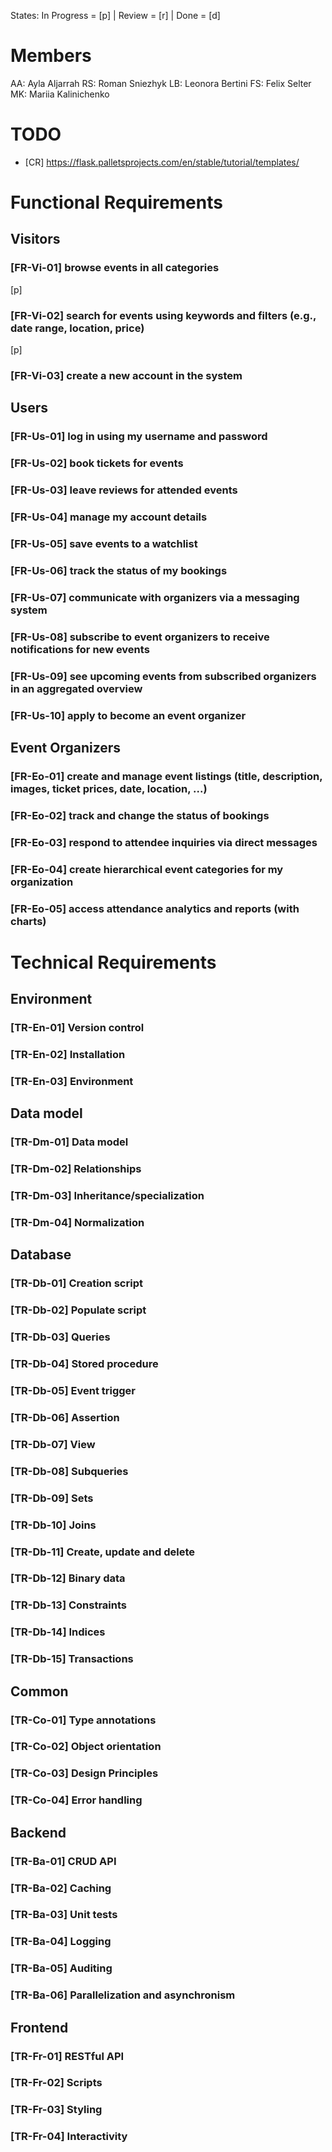 States: In Progress = [p] | Review = [r] | Done = [d]

# Members
AA: Ayla Aljarrah
RS: Roman Sniezhyk
LB: Leonora Bertini
FS: Felix Selter
MK: Mariia Kalinichenko


# TODO
- [CR] https://flask.palletsprojects.com/en/stable/tutorial/templates/


# Functional Requirements

## Visitors
### [FR-Vi-01] browse events in all categories
[p]  
### [FR-Vi-02] search for events using keywords and filters (e.g., date range, location, price)
[p] 
### [FR-Vi-03] create a new account in the system

## Users
### [FR-Us-01] log in using my username and password
### [FR-Us-02] book tickets for events
### [FR-Us-03] leave reviews for attended events
### [FR-Us-04] manage my account details
### [FR-Us-05] save events to a watchlist
### [FR-Us-06] track the status of my bookings
### [FR-Us-07] communicate with organizers via a messaging system
### [FR-Us-08] subscribe to event organizers to receive notifications for new events
### [FR-Us-09] see upcoming events from subscribed organizers in an aggregated overview
### [FR-Us-10] apply to become an event organizer

## Event Organizers
### [FR-Eo-01] create and manage event listings (title, description, images, ticket prices, date, location, ...)
### [FR-Eo-02] track and change the status of bookings
### [FR-Eo-03] respond to attendee inquiries via direct messages
### [FR-Eo-04] create hierarchical event categories for my organization
### [FR-Eo-05] access attendance analytics and reports (with charts)


# Technical Requirements

## Environment
### [TR-En-01] Version control
### [TR-En-02] Installation
### [TR-En-03] Environment

## Data model
### [TR-Dm-01] Data model
### [TR-Dm-02] Relationships
### [TR-Dm-03] Inheritance/specialization
### [TR-Dm-04] Normalization

## Database
### [TR-Db-01] Creation script
### [TR-Db-02] Populate script
### [TR-Db-03] Queries
### [TR-Db-04] Stored procedure
### [TR-Db-05] Event trigger
### [TR-Db-06] Assertion
### [TR-Db-07] View
### [TR-Db-08] Subqueries
### [TR-Db-09] Sets
### [TR-Db-10] Joins
### [TR-Db-11] Create, update and delete
### [TR-Db-12] Binary data
### [TR-Db-13] Constraints
### [TR-Db-14] Indices
### [TR-Db-15] Transactions

## Common
### [TR-Co-01] Type annotations
### [TR-Co-02] Object orientation
### [TR-Co-03] Design Principles
### [TR-Co-04] Error handling

## Backend
### [TR-Ba-01] CRUD API
### [TR-Ba-02] Caching
### [TR-Ba-03] Unit tests
### [TR-Ba-04] Logging
### [TR-Ba-05] Auditing
### [TR-Ba-06] Parallelization and asynchronism

## Frontend
### [TR-Fr-01] RESTful API
### [TR-Fr-02] Scripts
### [TR-Fr-03] Styling
### [TR-Fr-04] Interactivity
